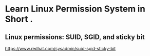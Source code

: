 # Learn __Linux__ Permission System in Short .

## Linux permissions: SUID, SGID, and sticky bit


https://www.redhat.com/sysadmin/suid-sgid-sticky-bit
